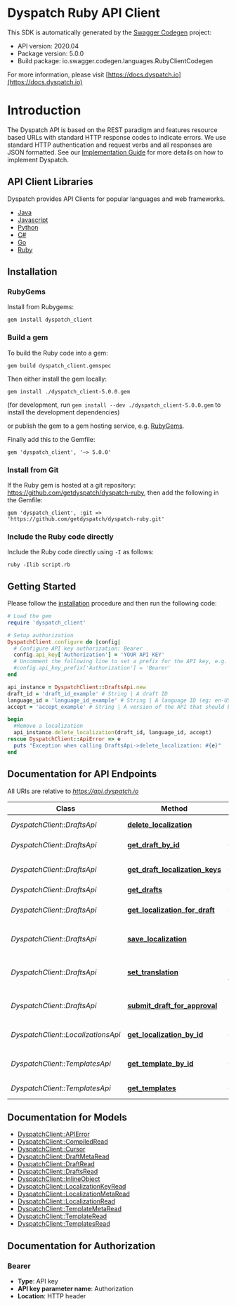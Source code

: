 # Dyspatch Ruby API Client

This SDK is automatically generated by the [Swagger Codegen](https://github.com/swagger-api/swagger-codegen) project:

- API version: 2020.04
- Package version: 5.0.0
- Build package: io.swagger.codegen.languages.RubyClientCodegen

For more information, please visit [https://docs.dyspatch.io](https://docs.dyspatch.io)

# Introduction

The Dyspatch API is based on the REST paradigm and features resource based URLs with standard HTTP response codes to indicate errors. We use standard HTTP authentication and request verbs and all responses are JSON formatted. See our [Implementation Guide](https://docs.dyspatch.io/development/implementing_dyspatch/) for more details on how to implement Dyspatch.

## API Client Libraries
Dyspatch provides API Clients for popular languages and web frameworks.

- [Java](https://github.com/getdyspatch/dyspatch-java)
- [Javascript](https://github.com/getdyspatch/dyspatch-javascript)
- [Python](https://github.com/getdyspatch/dyspatch-python)
- [C#](https://github.com/getdyspatch/dyspatch-dotnet)
- [Go](https://github.com/getdyspatch/dyspatch-golang)
- [Ruby](https://github.com/getdyspatch/dyspatch-ruby)

## Installation

### RubyGems

Install from Rubygems:

```shell
gem install dyspatch_client
```

### Build a gem

To build the Ruby code into a gem:

```shell
gem build dyspatch_client.gemspec
```

Then either install the gem locally:

```shell
gem install ./dyspatch_client-5.0.0.gem
```
(for development, run `gem install --dev ./dyspatch_client-5.0.0.gem` to install the development dependencies)

or publish the gem to a gem hosting service, e.g. [RubyGems](https://rubygems.org/).

Finally add this to the Gemfile:

    gem 'dyspatch_client', '~> 5.0.0'

### Install from Git

If the Ruby gem is hosted at a git repository: https://github.com/getdyspatch/dyspatch-ruby, then add the following in the Gemfile:

    gem 'dyspatch_client', :git => 'https://github.com/getdyspatch/dyspatch-ruby.git'

### Include the Ruby code directly

Include the Ruby code directly using `-I` as follows:

```shell
ruby -Ilib script.rb
```

## Getting Started

Please follow the [installation](#installation) procedure and then run the following code:

```ruby
# Load the gem
require 'dyspatch_client'

# Setup authorization
DyspatchClient.configure do |config|
  # Configure API key authorization: Bearer
  config.api_key['Authorization'] = 'YOUR API KEY'
  # Uncomment the following line to set a prefix for the API key, e.g. 'Bearer' (defaults to nil)
  #config.api_key_prefix['Authorization'] = 'Bearer'
end

api_instance = DyspatchClient::DraftsApi.new
draft_id = 'draft_id_example' # String | A draft ID
language_id = 'language_id_example' # String | A language ID (eg: en-US)
accept = 'accept_example' # String | A version of the API that should be used for the request. For example, to use version \"2020.04\", set the value to \"application/vnd.dyspatch.2020.04+json\"

begin
  #Remove a localization
  api_instance.delete_localization(draft_id, language_id, accept)
rescue DyspatchClient::ApiError => e
  puts "Exception when calling DraftsApi->delete_localization: #{e}"
end

```

## Documentation for API Endpoints

All URIs are relative to *https://api.dyspatch.io*

Class | Method | HTTP request | Description
------------ | ------------- | ------------- | -------------
*DyspatchClient::DraftsApi* | [**delete_localization**](docs/DraftsApi.md#delete_localization) | **DELETE** /drafts/{draftId}/localizations/{languageId} | Remove a localization
*DyspatchClient::DraftsApi* | [**get_draft_by_id**](docs/DraftsApi.md#get_draft_by_id) | **GET** /drafts/{draftId} | Get Draft by ID
*DyspatchClient::DraftsApi* | [**get_draft_localization_keys**](docs/DraftsApi.md#get_draft_localization_keys) | **GET** /drafts/{draftId}/localizationKeys | Get localization keys
*DyspatchClient::DraftsApi* | [**get_drafts**](docs/DraftsApi.md#get_drafts) | **GET** /drafts | List Drafts
*DyspatchClient::DraftsApi* | [**get_localization_for_draft**](docs/DraftsApi.md#get_localization_for_draft) | **GET** /drafts/{draftId}/localizations | Get localizations on a draft
*DyspatchClient::DraftsApi* | [**save_localization**](docs/DraftsApi.md#save_localization) | **PUT** /drafts/{draftId}/localizations/{languageId} | Create or update a localization
*DyspatchClient::DraftsApi* | [**set_translation**](docs/DraftsApi.md#set_translation) | **PUT** /drafts/{draftId}/localizations/{languageId}/translations | Set translations for language
*DyspatchClient::DraftsApi* | [**submit_draft_for_approval**](docs/DraftsApi.md#submit_draft_for_approval) | **POST** /drafts/{draftId}/publishRequest | Submit the draft for approval
*DyspatchClient::LocalizationsApi* | [**get_localization_by_id**](docs/LocalizationsApi.md#get_localization_by_id) | **GET** /localizations/{localizationId} | Get Localization Object by ID
*DyspatchClient::TemplatesApi* | [**get_template_by_id**](docs/TemplatesApi.md#get_template_by_id) | **GET** /templates/{templateId} | Get Template by ID
*DyspatchClient::TemplatesApi* | [**get_templates**](docs/TemplatesApi.md#get_templates) | **GET** /templates | List Templates


## Documentation for Models

 - [DyspatchClient::APIError](docs/APIError.md)
 - [DyspatchClient::CompiledRead](docs/CompiledRead.md)
 - [DyspatchClient::Cursor](docs/Cursor.md)
 - [DyspatchClient::DraftMetaRead](docs/DraftMetaRead.md)
 - [DyspatchClient::DraftRead](docs/DraftRead.md)
 - [DyspatchClient::DraftsRead](docs/DraftsRead.md)
 - [DyspatchClient::InlineObject](docs/InlineObject.md)
 - [DyspatchClient::LocalizationKeyRead](docs/LocalizationKeyRead.md)
 - [DyspatchClient::LocalizationMetaRead](docs/LocalizationMetaRead.md)
 - [DyspatchClient::LocalizationRead](docs/LocalizationRead.md)
 - [DyspatchClient::TemplateMetaRead](docs/TemplateMetaRead.md)
 - [DyspatchClient::TemplateRead](docs/TemplateRead.md)
 - [DyspatchClient::TemplatesRead](docs/TemplatesRead.md)


## Documentation for Authorization


### Bearer

- **Type**: API key
- **API key parameter name**: Authorization
- **Location**: HTTP header
